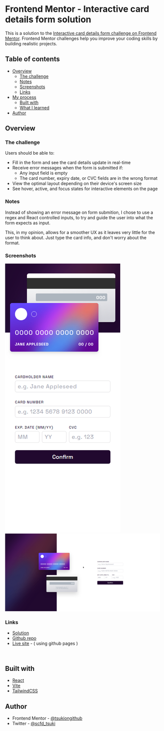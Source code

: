 # Frontend Mentor - Interactive card details form solution

This is a solution to the [Interactive card details form challenge on Frontend Mentor](https://www.frontendmentor.io/challenges/interactive-card-details-form-XpS8cKZDWw). Frontend Mentor challenges help you improve your coding skills by building realistic projects.

## Table of contents

-   [Overview](#overview)
    -   [The challenge](#the-challenge)
    -   [Notes](#notes)
    -   [Screenshots](#screenshots)
    -   [Links](#links)
-   [My process](#my-process)
    -   [Built with](#built-with)
    -   [What I learned](#what-i-learned)
-   [Author](#author)

## Overview

### The challenge

Users should be able to:

-   Fill in the form and see the card details update in real-time
-   Receive error messages when the form is submitted if:
    -   Any input field is empty
    -   The card number, expiry date, or CVC fields are in the wrong format
-   View the optimal layout depending on their device's screen size
-   See hover, active, and focus states for interactive elements on the page

### Notes

Instead of showing an error message on form submition, I chose to use a regex and React controlled inputs, to try and guide the user into what the form expects as input.

This, in my opinion, allows for a smoother UX as it leaves very little for the user to think about. Just type the card info, and don't worry about the format.

### Screenshots

![](./screenshot-mobile.png) ![](./screenshot-desktop.png)

### Links

-   [Solution](https://your-solution-url.com)
-   [Github repo](https://github.com/tsukiongithub/interactive-card-details-form)
-   [Live site](https://tsukiongithub.github.io/interactive-card-details-form/) - ( using github pages )

<br>

## Built with

-   [React](https://reactjs.org/)
-   [Vite](https://vitejs.dev)
-   [TailwindCSS](https://tailwindcss.com)

## Author

-   Frontend Mentor - [@tsukiongithub](https://www.frontendmentor.io/profile/tsukiongithub)
-   Twitter - [@scfd_tsuki](https://www.twitter.com/scfd_tsuki)
